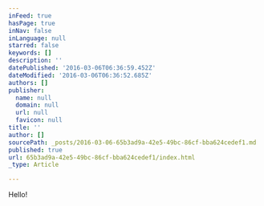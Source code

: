 ```yaml
---
inFeed: true
hasPage: true
inNav: false
inLanguage: null
starred: false
keywords: []
description: ''
datePublished: '2016-03-06T06:36:59.452Z'
dateModified: '2016-03-06T06:36:52.685Z'
authors: []
publisher:
  name: null
  domain: null
  url: null
  favicon: null
title: ''
author: []
sourcePath: _posts/2016-03-06-65b3ad9a-42e5-49bc-86cf-bba624cedef1.md
published: true
url: 65b3ad9a-42e5-49bc-86cf-bba624cedef1/index.html
_type: Article

---
```

Hello!